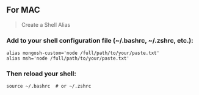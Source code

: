 ## For MAC
> Create a Shell Alias
### Add to your shell configuration file (~/.bashrc, ~/.zshrc, etc.):
```
alias mongosh-custom='node /full/path/to/your/paste.txt'
alias msh='node /full/path/to/your/paste.txt'
```
### Then reload your shell:
```
source ~/.bashrc  # or ~/.zshrc
```